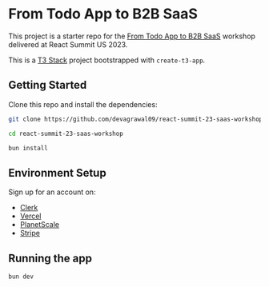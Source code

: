 # From Todo App to B2B SaaS

This project is a starter repo for the [From Todo App to B2B SaaS](https://portal.gitnation.org/contents/from-todo-app-to-b2b-saas-with-nextjs-and-clerk) workshop delivered at React Summit US 2023.

This is a [T3 Stack](https://create.t3.gg/) project bootstrapped with `create-t3-app`.

## Getting Started

Clone this repo and install the dependencies:

```bash
git clone https://github.com/devagrawal09/react-summit-23-saas-workshop.git

cd react-summit-23-saas-workshop

bun install
```

## Environment Setup

Sign up for an account on:
* [Clerk](https://clerk.com)
* [Vercel](https://vercel.com)
* [PlanetScale](https://planetscale.com)
* [Stripe](https://stripe.com)

## Running the app

```bash
bun dev
```
